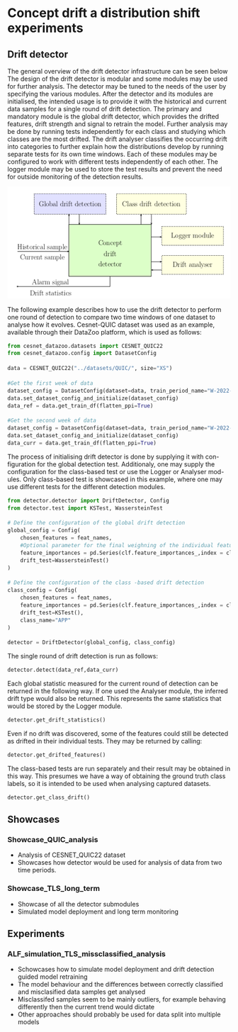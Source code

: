 # Concept drift a distribution shift experiments

## Drift detector

The general overview of the drift detector infrastructure can be seen below The design of the drift detector is modular and some modules may be
used for further analysis. The detector may be tuned to the needs of the user by specifying the various modules. After the detector and its modules are initialised, the intended usage is to provide it with the historical and current data samples for a single round of drift detection. The primary and mandatory
module is the global drift detector, which provides the drifted features, drift strength and signal to retrain the model. Further analysis may be done by
running tests independently for each class and studying which classes are the most drifted. The drift analyser classifies the occurring drift into categories
to further explain how the distributions develop by running separate tests for its own time windows. Each of these modules may be configured to work with
different tests independently of each other. The logger module may be used to store the test results and prevent the need for outside monitoring of the detection results.

![Detector infrastructure](./img/detector_infrastructure.png)

The following example describes how to use the drift detector to perform one
round of detection to compare two time windows of one dataset to analyse how
it evolves. Cesnet-QUIC dataset was used as an example, available through
their DataZoo platform, which is used as follows:

```python
from cesnet_datazoo.datasets import CESNET_QUIC22
from cesnet_datazoo.config import DatasetConfig

data = CESNET_QUIC22("../datasets/QUIC/", size="XS")

#Get the first week of data
dataset_config = DatasetConfig(dataset=data, train_period_name="W-2022-44",use_packet_histograms=True)
data.set_dataset_config_and_initialize(dataset_config)
data_ref = data.get_train_df(flatten_ppi=True)

#Get the second week of data
dataset_config = DatasetConfig(dataset=data, train_period_name="W-2022-45",use_packet_histograms=True)
data.set_dataset_config_and_initialize(dataset_config)
data_curr = data.get_train_df(flatten_ppi=True)
```

The process of initialising drift detector is done by supplying it with con-
figuration for the global detection test. Additionaly, one may supply the
configuration for the class-based test or use the Logger or Analyser mod-
ules. Only class-based test is showcased in this example, where one may use
different tests for the different detection modules.

```python
from detector.detector import DriftDetector, Config
from detector.test import KSTest, WassersteinTest

# Define the configuration of the global drift detection
global_config = Config(
    chosen_features = feat_names,
    #Optional parameter for the final weighning of the individual feature tests
    feature_importances = pd.Series(clf.feature_importances_,index = clf.feature_names_in_),
    drift_test=WassersteinTest()
)

# Define the configuration of the class -based drift detection
class_config = Config(
    chosen_features = feat_names,
    feature_importances = pd.Series(clf.feature_importances_,index = clf.feature_names_in_),
    drift_test=KSTest(),
    class_name="APP"
)

detector = DriftDetector(global_config, class_config)
```

The single round of drift detection is run as follows:

```python
detector.detect(data_ref,data_curr)
```

Each global statistic measured for the current round of detection can be returned in the following way. If one used the Analyser module, the inferred drift type would also be returned. This represents the same statistics that would be stored by the Logger module.

```python
detector.get_drift_statistics()
```

Even if no drift was discovered, some of the features could still be detected as drifted in their individual tests. They may be returned by calling:

```python
detector.get_drifted_features()
```

The class-based tests are run separately and their result may be obtained in this way. This presumes we have a way of obtaining the ground truth class labels, so it is intended to be used when analysing captured datasets. 

```python
detector.get_class_drift()
```

## Showcases

### Showcase_QUIC_analysis

* Analysis of CESNET_QUIC22 dataset
* Showcases how detector would be used for analysis of data from two time periods.

### Showcase_TLS_long_term

* Showcase of all the detector submodules
* Simulated model deployment and long term monitoring

## Experiments

### ALF_simulation_TLS_missclassified_analysis

* Schowcases how to simulate model deployment and drift detection guided model retraining
* The model behaviour and the differences between correctly classified and misclasified data samples get analysed
* Misclassifed samples seem to be mainly outliers, for example behaving differently then the current trend would dictate
* Other approaches should probably be used for data split into multiple models